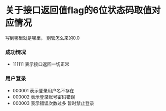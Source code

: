# 关于接口返回值flag的6位状态码取值对应情况
写到哪里就是哪里， 别管怎么来的0.0

### 成功情况
+ 111111 表示接口返回一切正常

### 用户登录
+ 000001 表示登录用户名不存在
+ 000002 表示登录账号密码错误
+ 000003 表示错误次数过多 暂时禁止登录